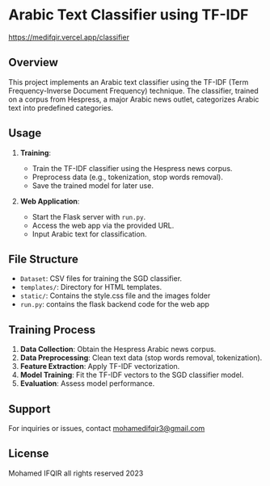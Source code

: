 # Arabic Text Classifier using TF-IDF
https://medifqir.vercel.app/classifier

## Overview

This project implements an Arabic text classifier using the TF-IDF (Term Frequency-Inverse Document Frequency) technique. The classifier, trained on a corpus from Hespress, a major Arabic news outlet, categorizes Arabic text into predefined categories.

## Usage

1. **Training**:

   - Train the TF-IDF classifier using the Hespress news corpus.
   - Preprocess data (e.g., tokenization, stop words removal).
   - Save the trained model for later use.

2. **Web Application**:

   - Start the Flask server with `run.py`.
   - Access the web app via the provided URL.
   - Input Arabic text for classification.

## File Structure

- `Dataset`: CSV files for training the SGD classifier.
- `templates/`: Directory for HTML templates.
- `static/`: Contains the style.css file and the images folder
- `run.py`: contains the flask backend code for the web app

## Training Process

1. **Data Collection**: Obtain the Hespress Arabic news corpus.
2. **Data Preprocessing**: Clean text data (stop words removal, tokenization).
3. **Feature Extraction**: Apply TF-IDF vectorization.
4. **Model Training**: Fit the TF-IDF vectors to the SGD classifier model.
5. **Evaluation**: Assess model performance.

## Support

For inquiries or issues, contact mohamedifqir3@gmail.com

## License
Mohamed IFQIR all rights reserved 2023
